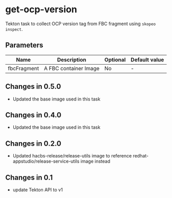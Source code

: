 # get-ocp-version

Tekton task to collect OCP version tag from FBC fragment using `skopeo inspect`.

## Parameters

| Name        | Description           | Optional | Default value |
|-------------|-----------------------|----------|---------------|
| fbcFragment | A FBC container Image | No       | -             |

## Changes in 0.5.0
* Updated the base image used in this task

## Changes in 0.4.0
* Updated the base image used in this task

## Changes in 0.2.0
* Updated hacbs-release/release-utils image to reference redhat-appstudio/release-service-utils image instead

## Changes in 0.1
* update Tekton API to v1 

